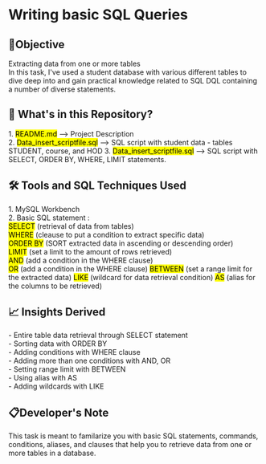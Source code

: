 <h1>Writing basic SQL Queries</h1>

<h2>📌Objective</h2>
Extracting data from one or more tables<br>
In this task, I've used a student database with various different tables to dive deep into and gain practical knowledge related to SQL DQL containing a number of diverse statements.


<h2> 📁 What's in this Repository? </h2>
1. <mark>README.md</mark> --> Project Description <br>
2. <mark>Data_insert_scriptfile.sql</mark> --> SQL script with student data - tables STUDENT, course, and HOD
3. <mark>Data_insert_scriptfile.sql</mark> --> SQL script with SELECT, ORDER BY, WHERE, LIMIT statements.

<h2>🛠️ Tools and SQL Techniques Used</h2>
1. MySQL Workbench <br>
2. Basic SQL statement : <br>
      <mark>SELECT</mark> (retrieval of data from tables)<br>
      <mark>WHERE</mark> (cleause to put a condition to extract specific data) <br>
     <mark>ORDER BY</mark> (SORT extracted data in ascending or descending order) <br>
      <mark>LIMIT</mark> (set a limit to the amount of rows retrieved) <br>
      <mark>AND</mark> (add a condition in the WHERE clause)<br>
      <mark>OR</mark> (add a condition in the WHERE clause)
      <mark>BETWEEN</mark> (set a range limit for the extracted data)
      <mark>LIKE</mark> (wildcard for data retrieval condition)
      <mark>AS</mark> (alias for the columns to be retrieved)
      
<h2> 📈 Insights Derived </h2>
- Entire table data retrieval through SELECT statement <br>
- Sorting data with ORDER BY<br>
- Adding conditions with WHERE clause<br>
- Adding more than one conditions with AND, OR<br>
- Setting range limit with BETWEEN<br>
- Using alias with AS<br>
- Adding wildcards with LIKE<br>


<h2>📋Developer's Note</h2>
This task is meant to familarize you with basic SQL statements, commands, conditions, aliases, and clauses that help you to retrieve data from one or more tables in a database.
